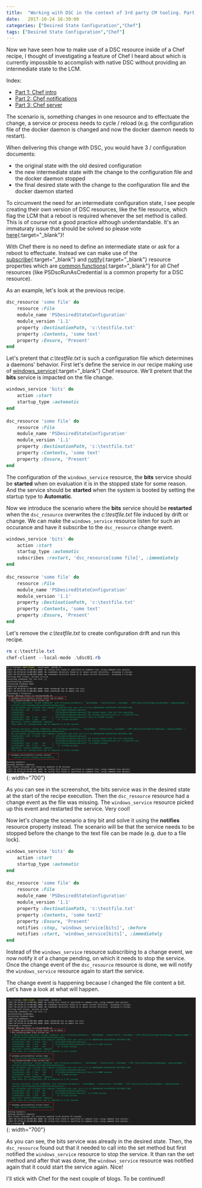 ```yaml
---
title:  "Working with DSC in the context of 3rd party CM tooling. Part 2: Chef Notifications"
date:   2017-10-24 16:30:00
categories: ["Desired State Configuration","Chef"]
tags: ["Desired State Configuration","Chef"]
---
```


Now we have seen how to make use of a DSC resource inside of a Chef recipe, I thought of investigating a feature of Chef I heard about which is currently impossible to accomplish with native DSC without providing an intermediate state to the LCM.

Index:

* [Part 1: Chef intro](http://bgelens.nl/working-with-dsc-in-the-context-of-3rd-party-cm-tooling-part-1-chef-intro)
* [Part 2: Chef notifications](http://bgelens.nl/working-with-dsc-in-the-context-of-3rd-party-cm-tooling-part-2-chef-notifications/)
* [Part 3: Chef server](http://bgelens.nl/working-with-dsc-in-the-context-of-3rd-party-cm-tooling-part-3-chef-server/)

The scenario is, something changes in one resource and to effectuate the change, a service or process needs to cycle / reload (e.g. the configuration file of the docker daemon is changed and now the docker daemon needs to restart).

When delivering this change with DSC, you would have 3 / configuration documents:

* the original state with the old desired configuration
* the new intermediate state with the change to the configuration file and the docker daemon stopped
* the final desired state with the change to the configuration file and the docker daemon started

To circumvent the need for an intermediate configuration state, I see people creating their own version of DSC resources, like the file resource, which flag the LCM that a reboot is required whenever the set method is called. This is of course not a good practice although understandable. It's an immaturaty issue that should be solved so please vote [here](https://windowsserver.uservoice.com/forums/301869-powershell/suggestions/11088639-enable-service-restart-and-similar-scenarios-in-ds){:target="_blank"}!

With Chef there is no need to define an intermediate state or ask for a reboot to effectuate. Instead we can make use of the [subscribe](https://docs.chef.io/resource_common.html#subscribes){:target="_blank"} and [notify](https://docs.chef.io/resource_common.html#notifies){:target="_blank"} resource properties which are [common functions](https://docs.chef.io/resource_common.html){:target="_blank"} for all Chef resources (like PSDscRunAsCredential is a common property for a DSC resource).

As an example, let's look at the previous recipe.

```ruby
dsc_resource 'some file' do
    resource :File
    module_name 'PSDesiredStateConfiguration'
    module_version '1.1'
    property :DestinationPath, 'c:\testfile.txt'
    property :Contents, 'some text'
    property :Ensure, 'Present'
end
```

Let's pretent that *c:\testfile.txt* is such a configuration file which determines a daemons' behavior. First let's define the service in our recipe making use of [windows_service](https://docs.chef.io/resource_windows_service.html){:target="_blank"} Chef resource. We'll pretent that the **bits** service is impacted on the file change.

```ruby
windows_service 'bits' do
    action :start
    startup_type :automatic
end

dsc_resource 'some file' do
    resource :File
    module_name 'PSDesiredStateConfiguration'
    module_version '1.1'
    property :DestinationPath, 'c:\testfile.txt'
    property :Contents, 'some text'
    property :Ensure, 'Present'
end
```

The configuration of the ```windows_service``` resource, the **bits** service should be **started** when on evaluation it is in the stopped state for some reason. And the service should be **started** when the system is booted by setting the startup type to **Automatic**.

Now we introduce the scenario where the **bits** service should be **restarted** when the ```dsc_resource``` overwrites the *c:\testfile.txt* file induced by drift or change. We can make the ```windows_service``` resource listen for such an occurance and have it subscribe to the ```dsc_resource``` change event.

```ruby
windows_service 'bits' do
    action :start
    startup_type :automatic
    subscribes :restart, 'dsc_resource[some file]', :immediately
end

dsc_resource 'some file' do
    resource :File
    module_name 'PSDesiredStateConfiguration'
    module_version '1.1'
    property :DestinationPath, 'c:\testfile.txt'
    property :Contents, 'some text'
    property :Ensure, 'Present'
end
```

Let's remove the *c:\testfile.txt* to create configuration drift and run this recipe.

```powershell
rm c:\testfile.txt
chef-client --local-mode .\dsc01.rb
```

![subscribe](/images/2017-10/dscrecipe01.png){: width="700"}

As you can see in the screenshot, the bits service was in the desired state at the start of the recipe execution. Then the ```dsc_resource``` resource had a change event as the file was missing. The ```windows_service``` resource picked up this event and restarted the service. Very cool!

Now let's change the scenario a tiny bit and solve it using the **notifies** resource property instead. The scenario will be that the service needs to be stopped before the change to the text file can be made (e.g. due to a file lock).

```ruby
windows_service 'bits' do
    action :start
    startup_type :automatic
end

dsc_resource 'some file' do
    resource :File
    module_name 'PSDesiredStateConfiguration'
    module_version '1.1'
    property :DestinationPath, 'c:\testfile.txt'
    property :Contents, 'some text2'
    property :Ensure, 'Present'
    notifies :stop, 'windows_service[bits]', :before
    notifies :start, 'windows_service[bits]', :immediately
end
```

Instead of the ```windows_service``` resource subscribing to a change event, we now notify it of a change pending, on which it needs to stop the service. Once the change event of the ```dsc_resource``` resource is done, we will notify the ```windows_service``` resource again to start the service.

The change event is happening because I changed the file content a bit. Let's have a look at what will happen.

![notify](/images/2017-10/dscrecipe02.png){: width="700"}

As you can see, the bits service was already in the desired state. Then, the ```dsc_resource``` found out that it needed to call into the set method but first notified the ```windows_service``` resource to stop the service. It than ran the set method and after that was done, the ```windows_service``` resource was notified again that it could start the service again. Nice!

I'll stick with Chef for the next couple of blogs. To be continued!
